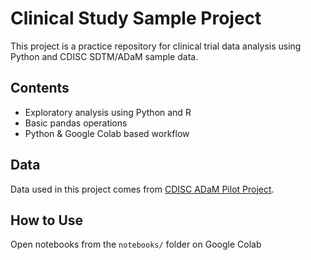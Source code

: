 # Clinical Study Sample Project
This project is a practice repository for clinical trial data analysis using Python and CDISC SDTM/ADaM sample data.

## Contents
- Exploratory analysis using Python and R
- Basic pandas operations
- Python & Google Colab based workflow

## Data
Data used in this project comes from [CDISC ADaM Pilot Project](https://github.com/cdisc-org/C-DISC-ADaM-Pilot).

## How to Use
Open notebooks from the `notebooks/` folder on Google Colab
